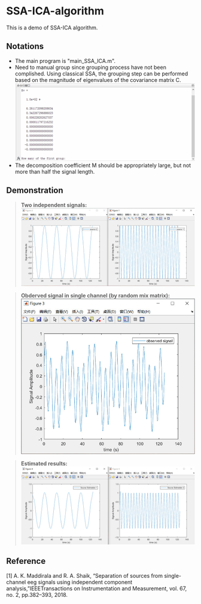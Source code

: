 # SSA-ICA-algorithm
This is a demo of SSA-ICA algorithm.
## Notations
- The main program is "main_SSA_ICA.m".
- Need to manual group since grouping process have not been complished. Using classical SSA, the grouping step can be performed based on the magnitude of eigenvalues of the covariance matrix C.
![1](/figures/1.gif)
- The decomposition coefficient M should be appropriately large, but not more than half the signal length.
## Demonstration
> **Two independent signals:**
![2](/figures/1.jpg)

> **Obderved signal in single channel (by random mix matrix):**
![3](/figures/2.jpg)

> **Estimated results:**
![4](/figures/3.jpg)

## Reference
[1]  A. K. Maddirala and R. A. Shaik, “Separation of sources from single-channel   eeg   signals   using   independent   component   analysis,”IEEETransactions  on  Instrumentation  and  Measurement,  vol.  67,  no.  2,  pp.382–393, 2018.